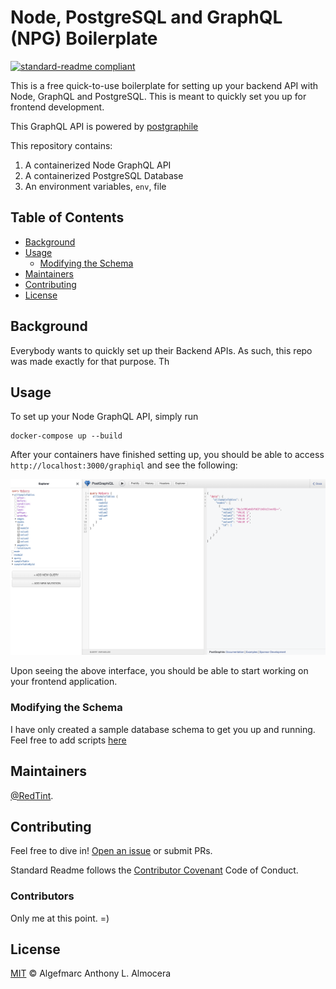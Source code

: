 # Node, PostgreSQL and GraphQL (NPG) Boilerplate

[![standard-readme compliant](https://img.shields.io/badge/readme%20style-standard-brightgreen.svg?style=flat-square)](https://github.com/RichardLitt/standard-readme)

This is a free quick-to-use boilerplate for setting up your backend API with Node, GraphQL and PostgreSQL.
This is meant to quickly set you up for frontend development.

This GraphQL API is powered by [postgraphile](https://www.graphile.org/postgraphile/introduction/)

This repository contains:

1. A containerized Node GraphQL API
2. A containerized PostgreSQL Database
3. An environment variables, `env`, file

## Table of Contents

- [Background](#background)
- [Usage](#usage)
  - [Modifying the Schema](#modifying-the-schema)
- [Maintainers](#maintainers)
- [Contributing](#contributing)
- [License](#license)

## Background

Everybody wants to quickly set up their Backend APIs. As such, this repo was made exactly for that purpose. Th

## Usage

To set up your Node GraphQL API, simply run

```
docker-compose up --build
```

After your containers have finished setting up, you should be able to access `http://localhost:3000/graphiql` and see the following:

![GraphiQL Sample](https://raw.githubusercontent.com/RedTint/node-postgraphile-boilerplate/master/assets/sample-output.png)

Upon seeing the above interface, you should be able to start working on your frontend application.

### Modifying the Schema

I have only created a sample database schema to get you up and running.
Feel free to add scripts [here](https://github.com/RedTint/node-postgraphile-boilerplate/tree/master/db/scripts)

## Maintainers

[@RedTint](https://github.com/RedTint).

## Contributing

Feel free to dive in! [Open an issue](https://github.com/RedTint/node-postgraphile-boilerplate/issues/new) or submit PRs.

Standard Readme follows the [Contributor Covenant](http://contributor-covenant.org/version/1/3/0/) Code of Conduct.

### Contributors

Only me at this point. =)

## License

[MIT](LICENSE) © Algefmarc Anthony L. Almocera
